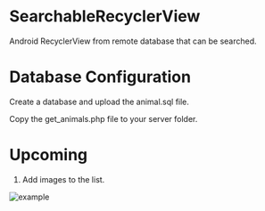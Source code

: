 # SearchableRecyclerView
Android RecyclerView from remote database that can be searched.

Database Configuration
======================

Create a database and upload the animal.sql file.

Copy the get_animals.php file to your server folder.

Upcoming
========
1. Add images to the list.

![example](https://github.com/ngangavic/files/blob/master/rvSearch.gif)



